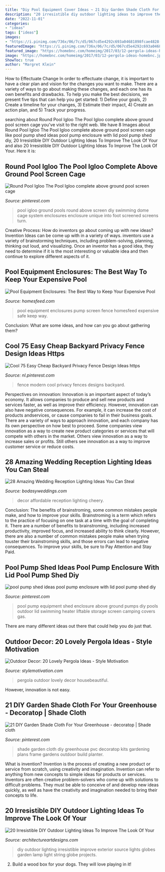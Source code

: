 ```yaml
---
title: "Diy Pool Equipment Cover Ideas ~ 21 Diy Garden Shade Cloth For Your Greenhouse"
description: "20 irresistible diy outdoor lighting ideas to improve the look of your"
date: "2022-11-01"
categories:
- "ideas"
tags: ["ideas"]
images:
- "https://i.pinimg.com/736x/06/7c/d5/067cd5e4292c693a04681898fcae4828--swimmingpools-ground-pools.jpg"
featuredImage: "https://i.pinimg.com/736x/06/7c/d5/067cd5e4292c693a04681898fcae4828--swimmingpools-ground-pools.jpg"
featured_image: "https://homebnc.com/homeimg/2017/03/12-pergola-ideas-homebnc.jpg"
image: "https://homebnc.com/homeimg/2017/03/12-pergola-ideas-homebnc.jpg"
ShowToc: true
author: "Margret Klein"
---
```



How to Effectuate Change
In order to effectuate change, it is important to have a clear plan and vision for the changes you want to make. There are a variety of ways to go about making these changes, and each one has its own benefits and drawbacks. To help you make the best decisions, we present five tips that can help you get started: 1) Define your goals, 2) Create a timeline for your changes, 3) Estimate their impact, 4) Create an action plan, and 5) Track your progress.

	

		
searching about Round Pool Igloo The Pool Igloo complete above ground pool screen cage you've visit to the right web. We have 8 Images about Round Pool Igloo The Pool Igloo complete above ground pool screen cage like pool pump shed ideas pool pump enclosure with lid pool pump shed diy, 20 Irresistible DIY Outdoor Lighting Ideas To Improve The Look Of Your and also 20 Irresistible DIY Outdoor Lighting Ideas To Improve The Look Of Your. Here it is:
		
    
## Round Pool Igloo The Pool Igloo Complete Above Ground Pool Screen Cage

<img loading=lazy src="https://i.pinimg.com/736x/06/7c/d5/067cd5e4292c693a04681898fcae4828--swimmingpools-ground-pools.jpg" onerror="this.onerror=null;this.src='https://tse4.mm.bing.net/th?id=OIP.BT45ihU1nMgX8NhmAJ-xyAHaFi&amp;pid=15.1';" alt="Round Pool Igloo The Pool Igloo complete above ground pool screen cage">

_Source: pinterest.com_

>pool igloo ground pools round above screen diy swimming dome cage system enclosures enclosure unique into foot screened screens turn. 

	

Creative Process: How do inventors go about coming up with new ideas?
Invention Ideas can be come up with in a variety of ways. inventors use a variety of brainstorming techniques, including problem-solving, planning, thinking out loud, and visualizing. Once an inventor has a good idea, they need to determine if it is the most interesting or valuable idea and then continue to explore different aspects of it.

    
## Pool Equipment Enclosures: The Best Way To Keep Your Expensive Pool

<img loading=lazy src="https://homesfeed.com/wp-content/uploads/2015/07/pool-pump-screen-pool-equipment-enclosures-with-wooden-fence-and-white-wall-plus-granite-flooring.jpg" onerror="this.onerror=null;this.src='https://tse4.mm.bing.net/th?id=OIP.kYBDmnYmBhjs588JCGzjygHaFj&amp;pid=15.1';" alt="Pool Equipment Enclosures: The Best Way to Keep Your Expensive Pool">

_Source: homesfeed.com_

>pool equipment enclosures pump screen fence homesfeed expensive safe keep way. 

	

Conclusion: What are some ideas, and how can you go about gathering them?
 

    
## Cool 75 Easy Cheap Backyard Privacy Fence Design Ideas Https

<img loading=lazy src="https://i.pinimg.com/736x/4e/08/06/4e08062f95b391f59d1169f04f4c4cc3.jpg" onerror="this.onerror=null;this.src='https://tse2.mm.bing.net/th?id=OIP.m4vy6si_i5RZE24EVMP8hgHaLF&amp;pid=15.1';" alt="Cool 75 Easy Cheap Backyard Privacy Fence Design Ideas https">

_Source: nl.pinterest.com_

>fence modern cool privacy fences designs backyard. 

	

Perspectives on innovation:
Innovation is an important aspect of today’s economy. It allows companies to produce and sell new products and services faster, as well as improve their efficiency. However, innovation can also have negative consequences. For example, it can increase the cost of products andservices, or cause companies to fail in their business goals. There are a variety of ways to approach innovation, and each company has its own perspective on how best to proceed. Some companies view innovation as a way to create new product categories or services that will compete with others in the market. Others view innovation as a way to increase sales or profits. Still others see innovation as a way to improve customer service or reduce costs.

    
## 28 Amazing Wedding Reception Lighting Ideas You Can Steal

<img loading=lazy src="https://bodasyweddings.com/wp-content/uploads/2018/01/affordable-wedding-decor-ideas.jpg" onerror="this.onerror=null;this.src='https://tse2.mm.bing.net/th?id=OIP.QSayl-RsxJJFa8aOUW_fzQHaLH&amp;pid=15.1';" alt="28 Amazing Wedding Reception Lighting Ideas You Can Steal">

_Source: bodasyweddings.com_

>decor affordable reception lighting cheery. 

	

Conclusion: The benefits of brainstroming, some common mistakes people make, and how to improve your skills.
Brainstroming is a term which refers to the practice of focusing on one task at a time with the goal of completing it. There are a number of benefits to brainstroming, including increased productivity, improved focus, and increased ability to think clearly. However, there are also a number of common mistakes people make when trying touster their brainstroming skills, and those errors can lead to negative consequences. To improve your skills, be sure to Pay Attention and Stay Paid.

    
## Pool Pump Shed Ideas Pool Pump Enclosure With Lid Pool Pump Shed Diy

<img loading=lazy src="https://i.pinimg.com/736x/f2/7c/1c/f27c1ca4c798a1511c524ef68bc20944.jpg" onerror="this.onerror=null;this.src='https://tse3.mm.bing.net/th?id=OIP.Wq13fyZJqy3p6tRfPAMhUQHaJ4&amp;pid=15.1';" alt="pool pump shed ideas pool pump enclosure with lid pool pump shed diy">

_Source: pinterest.com_

>pool pump equipment shed enclosure above ground pumps diy pools outdoor lid swimming heater liftable storage screen camping covers gas. 

	

There are many different ideas out there that could help you do just that.

    
## Outdoor Decor: 20 Lovely Pergola Ideas - Style Motivation

<img loading=lazy src="https://homebnc.com/homeimg/2017/03/12-pergola-ideas-homebnc.jpg" onerror="this.onerror=null;this.src='https://tse4.mm.bing.net/th?id=OIP.EJBvl7osLPwA2kz6-hNq9gHaKA&amp;pid=15.1';" alt="Outdoor Decor: 20 Lovely Pergola Ideas - Style Motivation">

_Source: stylemotivation.com_

>pergola outdoor lovely decor housebeautiful. 

	

However, innovation is not easy.

    
## 21 DIY Garden Shade Cloth For Your Greenhouse - Decoratop | Shade Cloth

<img loading=lazy src="https://i.pinimg.com/736x/07/9d/34/079d34c4c381c877242dcd8b1adea576.jpg" onerror="this.onerror=null;this.src='https://tse3.mm.bing.net/th?id=OIP.cbOcHsIDgZPOl6fEApJeqwHaJ3&amp;pid=15.1';" alt="21 DIY Garden Shade Cloth For Your Greenhouse - decoratop | Shade cloth">

_Source: pinterest.com_

>shade garden cloth diy greenhouse pvc decoratop kits gardening plans frame gardens outdoor build planter. 

	

What is invention?
Invention is the process of creating a new product or service from scratch, using creativity and imagination. Invention can refer to anything from new concepts to simple ideas for products or services. Inventors are often creative problem-solvers who come up with solutions to difficult problems. They must be able to conceive of and develop new ideas quickly, as well as have the creativity and imagination needed to bring their concepts to life.

    
## 20 Irresistible DIY Outdoor Lighting Ideas To Improve The Look Of Your

<img loading=lazy src="http://www.architectureartdesigns.com/wp-content/uploads/2016/08/4-26.jpg" onerror="this.onerror=null;this.src='https://tse2.mm.bing.net/th?id=OIP.NmN5YXMoBL-75Ji8F8sfWwHaKH&amp;pid=15.1';" alt="20 Irresistible DIY Outdoor Lighting Ideas To Improve The Look Of Your">

_Source: architectureartdesigns.com_

>diy outdoor lighting irresistible improve exterior source lights globes garden lamp light string globe projects. 

	

2. Build a wood box for your dogs. They will love playing in it!

